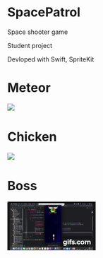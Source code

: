 # SpacePatrol
Space shooter game

Student project

Devloped with Swift, SpriteKit


# Meteor
![](meteor.gif)


# Chicken
![](chicken.gif)


# Boss
![](boss.gif)
